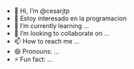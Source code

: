 - 👋 Hi, I’m @cesarjtp
- 👀 Estoy interesado en la programacion
- 🌱 I’m currently learning ...
- 💞️ I’m looking to collaborate on ...
- 📫 How to reach me ...
- 😄 Pronouns: ...
- ⚡ Fun fact: ...

<!---
cesarjtp/cesarjtp is a ✨ special ✨ repository because its `README.md` (this file) appears on your GitHub profile.
You can click the Preview link to take a look at your changes.
--->
